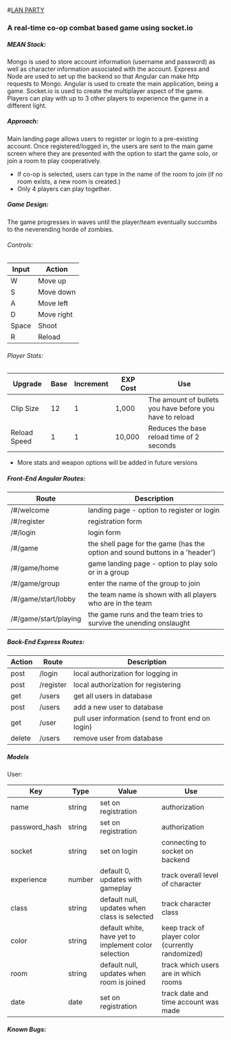 #[LAN PARTY](http://lan-party.herokuapp.com "Lan Party")

### A real-time co-op combat based game using socket.io


##### MEAN Stack:
Mongo is used to store account information (username and password) as well as character information associated with the account.
Express and Node are used to set up the backend so that Angular can make http requests to Mongo.
Angular is used to create the main application, being a game.
Socket.io is used to create the multiplayer aspect of the game. Players can play with up to 3 other players to experience the game in a different light.

##### Approach:
Main landing page allows users to register or login to a pre-existing account.
Once registered/logged in, the users are sent to the main game screen where they are presented with the option to start the game solo, or join a room to play cooperatively.
* If co-op is selected, users can type in the name of the room to join (if no room exists, a new room is created.) 
* Only 4 players can play together.

##### Game Design:
The game progresses in waves until the player/team eventually succumbs to the neverending horde of zombies.

###### Controls:
Input | Action
--- | ---
W | Move up
S | Move down
A | Move left
D | Move right
Space | Shoot
R | Reload

###### Player Stats:
Upgrade | Base | Increment | EXP Cost | Use
--- | --- | --- | --- | ---
Clip Size | 12 | 1 | 1,000 | The amount of bullets you have before you have to reload
Reload Speed | 1 | 1 | 10,000 | Reduces the base reload time of 2 seconds
* More stats and weapon options will be added in future versions

##### Front-End Angular Routes:
Route | Description
--- | ---
/#/welcome | landing page - option to register or login
/#/register| registration form
/#/login   | login form
/#/game    | the shell page for the game (has the option and sound buttons in a 'header')
/#/game/home    | game landing page - option to play solo or in a group
/#/game/group   | enter the name of the group to join
/#/game/start/lobby   | the team name is shown with all players who are in the team
/#/game/start/playing | the game runs and the team tries to survive the unending onslaught


##### Back-End Express Routes:
Action | Route | Description
--- | --- | ---
post | /login | local authorization for logging in
post | /register | local authorization for registering
get | /users | get all users in database
post | /users | add a new user to database
get | /user | pull user information (send to front end on login)
delete | /users | remove user from database

##### Models
User:

Key | Type | Value | Use
--- | --- | --- | ---
name | string | set on registration | authorization
password_hash | string | set on registration | authorization
socket | string | set on login | connecting to socket on backend
experience | number | default 0, updates with gameplay | track overall level of character
class | string | default null, updates when class is selected | track character class
color | string | default white, have yet to implement color selection | keep track of player color (currently randomized)
room | string | default null, updates when room is joined | track which users are in which rooms
date | date | set on registration | track date and time account was made

##### Known Bugs:
